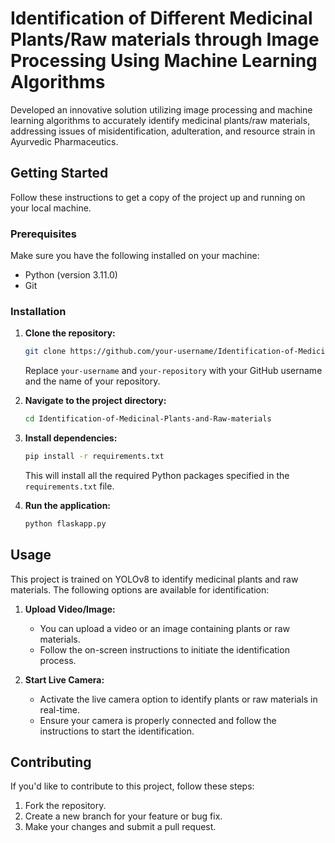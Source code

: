 
# Identification of Different Medicinal Plants/Raw materials through Image Processing Using Machine Learning Algorithms

Developed an innovative solution utilizing image processing and machine learning algorithms to accurately identify medicinal plants/raw materials, addressing issues of misidentification, adulteration, and resource strain in Ayurvedic Pharmaceutics.

## Getting Started

Follow these instructions to get a copy of the project up and running on your local machine.

### Prerequisites

Make sure you have the following installed on your machine:

- Python (version 3.11.0)
- Git

### Installation

1. **Clone the repository:**

   ```bash
   git clone https://github.com/your-username/Identification-of-Medicinal-Plants-and-Raw-materials.git
   ```

   Replace `your-username` and `your-repository` with your GitHub username and the name of your repository.

2. **Navigate to the project directory:**

   ```bash
   cd Identification-of-Medicinal-Plants-and-Raw-materials
   ```

3. **Install dependencies:**

   ```bash
   pip install -r requirements.txt
   ```

   This will install all the required Python packages specified in the `requirements.txt` file.

4. **Run the application:**

   ```bash
   python flaskapp.py
   ```

## Usage

This project is trained on YOLOv8 to identify medicinal plants and raw materials. The following options are available for identification:

1. **Upload Video/Image:**
   - You can upload a video or an image containing plants or raw materials.
   - Follow the on-screen instructions to initiate the identification process.

2. **Start Live Camera:**
   - Activate the live camera option to identify plants or raw materials in real-time.
   - Ensure your camera is properly connected and follow the instructions to start the identification.

## Contributing

If you'd like to contribute to this project, follow these steps:

1. Fork the repository.
2. Create a new branch for your feature or bug fix.
3. Make your changes and submit a pull request.
